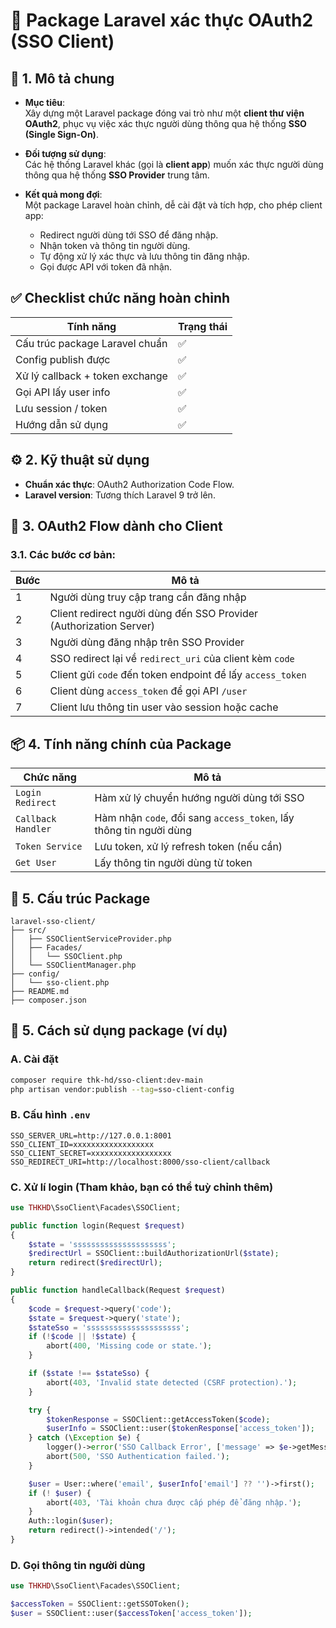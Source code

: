 
# 📄 Package Laravel xác thực OAuth2 (SSO Client)

## 🔖 1. Mô tả chung

- **Mục tiêu**:  
  Xây dựng một Laravel package đóng vai trò như một **client thư viện OAuth2**, phục vụ việc xác thực người dùng thông qua hệ thống **SSO (Single Sign-On)**.

- **Đối tượng sử dụng**:  
  Các hệ thống Laravel khác (gọi là **client app**) muốn xác thực người dùng thông qua hệ thống **SSO Provider** trung tâm.

- **Kết quả mong đợi**:  
  Một package Laravel hoàn chỉnh, dễ cài đặt và tích hợp, cho phép client app:
  - Redirect người dùng tới SSO để đăng nhập.
  - Nhận token và thông tin người dùng.
  - Tự động xử lý xác thực và lưu thông tin đăng nhập.
  - Gọi được API với token đã nhận.

## ✅ Checklist chức năng hoàn chỉnh

| Tính năng | Trạng thái |
|-----------|------------|
| Cấu trúc package Laravel chuẩn | ✅ |
| Config publish được | ✅ |
| Xử lý callback + token exchange | ✅ |
| Gọi API lấy user info | ✅ |
| Lưu session / token | ✅ |
| Hướng dẫn sử dụng | ✅ |

## ⚙️ 2. Kỹ thuật sử dụng

- **Chuẩn xác thực**: OAuth2 Authorization Code Flow.
- **Laravel version**: Tương thích Laravel 9 trở lên.

## 🔁 3. OAuth2 Flow dành cho Client

### 3.1. Các bước cơ bản:

| Bước | Mô tả |
|------|------|
| 1 | Người dùng truy cập trang cần đăng nhập |
| 2 | Client redirect người dùng đến SSO Provider (Authorization Server) |
| 3 | Người dùng đăng nhập trên SSO Provider |
| 4 | SSO redirect lại về `redirect_uri` của client kèm `code` |
| 5 | Client gửi `code` đến token endpoint để lấy `access_token` |
| 6 | Client dùng `access_token` để gọi API `/user` |
| 7 | Client lưu thông tin user vào session hoặc cache |

## 📦 4. Tính năng chính của Package

| Chức năng | Mô tả |
|-----------|-------|
| `Login Redirect` | Hàm xử lý chuyển hướng người dùng tới SSO |
| `Callback Handler` | Hàm nhận `code`, đổi sang `access_token`, lấy thông tin người dùng |
| `Token Service` | Lưu token, xử lý refresh token (nếu cần) |
| `Get User` | Lấy thông tin người dùng từ token |

## 🧩 5. Cấu trúc Package

```
laravel-sso-client/
├── src/
│   ├── SSOClientServiceProvider.php
│   ├── Facades/
│   │   └── SSOClient.php
│   └── SSOClientManager.php
├── config/
│   └── sso-client.php
├── README.md
├── composer.json
```

## 📘 5. Cách sử dụng package (ví dụ)

### A. Cài đặt
```bash
composer require thk-hd/sso-client:dev-main
php artisan vendor:publish --tag=sso-client-config
```

### B. Cấu hình `.env`
```env
SSO_SERVER_URL=http://127.0.0.1:8001
SSO_CLIENT_ID=xxxxxxxxxxxxxxxxxx
SSO_CLIENT_SECRET=xxxxxxxxxxxxxxxxxx
SSO_REDIRECT_URI=http://localhost:8000/sso-client/callback
```

### C. Xử lí login (Tham khảo, bạn có thể tuỳ chỉnh thêm)
```php
use THKHD\SsoClient\Facades\SSOClient;

public function login(Request $request)
{
    $state = 'sssssssssssssssssssss';
    $redirectUrl = SSOClient::buildAuthorizationUrl($state);
    return redirect($redirectUrl);
}

public function handleCallback(Request $request)
{
    $code = $request->query('code');
    $state = $request->query('state');
    $stateSso = 'sssssssssssssssssssss';
    if (!$code || !$state) {
        abort(400, 'Missing code or state.');
    }

    if ($state !== $stateSso) {
        abort(403, 'Invalid state detected (CSRF protection).');
    }

    try {
        $tokenResponse = SSOClient::getAccessToken($code);
        $userInfo = SSOClient::user($tokenResponse['access_token']);
    } catch (\Exception $e) {
        logger()->error('SSO Callback Error', ['message' => $e->getMessage()]);
        abort(500, 'SSO Authentication failed.');
    }

    $user = User::where('email', $userInfo['email'] ?? '')->first();
    if (! $user) {
        abort(403, 'Tài khoản chưa được cấp phép để đăng nhập.');
    }
    Auth::login($user);
    return redirect()->intended('/');
}
```

### D. Gọi thông tin người dùng
```php
use THKHD\SsoClient\Facades\SSOClient;

$accessToken = SSOClient::getSSOToken();
$user = SSOClient::user($accessToken['access_token']);
```